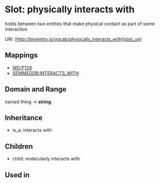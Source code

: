 # Slot: physically interacts with


holds between two entities that make physical contact as part of some interaction

URI: [http://bioentity.io/vocab/physically_interacts_with](slot_uri)
## Mappings

 * [WD:P129](http://purl.obolibrary.org/obo/WD_P129)
 * [SEMMEDDB:INTERACTS_WITH](http://purl.obolibrary.org/obo/SEMMEDDB_INTERACTS_WITH)
## Domain and Range

named thing -> **string**
## Inheritance

 *  is_a: interacts with
## Children

 *  child: molecularly interacts with
## Used in


